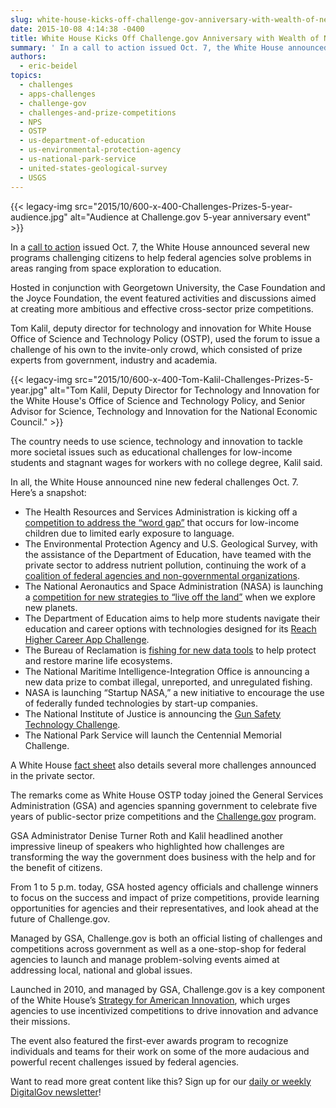 ```yaml
---
slug: white-house-kicks-off-challenge-gov-anniversary-with-wealth-of-new-prize-competitions
date: 2015-10-08 4:14:38 -0400
title: White House Kicks Off Challenge.gov Anniversary with Wealth of New Prize Competitions
summary: ' In a call to action issued Oct. 7, the White House announced several new programs challenging citizens to help federal agencies solve problems in areas ranging from space exploration to education. Hosted in conjunction with Georgetown University, the Case Foundation and the Joyce Foundation, the event'
authors:
  - eric-beidel
topics:
  - challenges
  - apps-challenges
  - challenge-gov
  - challenges-and-prize-competitions
  - NPS
  - OSTP
  - us-department-of-education
  - us-environmental-protection-agency
  - us-national-park-service
  - united-states-geological-survey
  - USGS
---
```


{{< legacy-img src="2015/10/600-x-400-Challenges-Prizes-5-year-audience.jpg" alt="Audience at Challenge.gov 5-year anniversary event" >}}

In a [call to action](https://www.whitehouse.gov/blog/2015/10/06/celebrating-five-year-anniversary-challengegov-more-20-new-prizes) issued Oct. 7, the White House announced several new programs challenging citizens to help federal agencies solve problems in areas ranging from space exploration to education.

Hosted in conjunction with Georgetown University, the Case Foundation and the Joyce Foundation, the event featured activities and discussions aimed at creating more ambitious and effective cross-sector prize competitions.

Tom Kalil, deputy director for technology and innovation for White House Office of Science and Technology Policy (OSTP), used the forum to issue a challenge of his own to the invite-only crowd, which consisted of prize experts from government, industry and academia.

{{< legacy-img src="2015/10/600-x-400-Tom-Kalil-Challenges-Prizes-5-year.jpg" alt="Tom Kalil, Deputy Director for Technology and Innovation for the White House's Office of Science and Technology Policy, and Senior Advisor for Science, Technology and Innovation for the National Economic Council." >}}

The country needs to use science, technology and innovation to tackle more societal issues such as educational challenges for low-income students and stagnant wages for workers with no college degree, Kalil said.

In all, the White House announced nine new federal challenges Oct. 7. Here’s a snapshot:

  * The Health Resources and Services Administration is kicking off a [competition to address the “word gap”](http://www.wordgapchallenge.hrsa.gov/) that occurs for low-income children due to limited early exposure to language.
  * The Environmental Protection Agency and U.S. Geological Survey, with the assistance of the Department of Education, have teamed with the private sector to address nutrient pollution, continuing the work of a [coalition of federal agencies and non-governmental organizations](https://www.whitehouse.gov/blog/2014/12/17/innovating-protect-our-waterways).
  * The National Aeronautics and Space Administration (NASA) is launching a [competition for new strategies to “live off the land”](http://www.nasa.gov/solve/) when we explore new planets.
  * The Department of Education aims to help more students navigate their education and career options with technologies designed for its [Reach Higher Career App Challenge](https://www.challenge.gov/challenge/reach-higher-career-app-challenge/).
  * The Bureau of Reclamation is [fishing for new data tools](https://www.challenge.gov/challenge/quantifying-drift-invertebrates-in-river-and-estuary-systems/) to help protect and restore marine life ecosystems.
  * The National Maritime Intelligence-Integration Office is announcing a new data prize to combat illegal, unreported, and unregulated fishing.
  * NASA is launching “Startup NASA,” a new initiative to encourage the use of federally funded technologies by start-up companies.
  * The National Institute of Justice is announcing the [Gun Safety Technology Challenge](http://www.nij.gov/funding/pages/fy16-gun-safety-challenge.aspx).
  * The National Park Service will launch the Centennial Memorial Challenge.

A White House [fact sheet](https://www.whitehouse.gov/sites/default/files/microsites/ostp/final_prizes_fact_sheet_100715.pdf) also details several more challenges announced in the private sector.

The remarks come as White House OSTP today joined the General Services Administration (GSA) and agencies spanning government to celebrate five years of public-sector prize competitions and the [Challenge.gov](https://www.challenge.gov/) program.

GSA Administrator Denise Turner Roth and Kalil headlined another impressive lineup of speakers who highlighted how challenges are transforming the way the government does business with the help and for the benefit of citizens.

From 1 to 5 p.m. today, GSA hosted agency officials and challenge winners to focus on the success and impact of prize competitions, provide learning opportunities for agencies and their representatives, and look ahead at the future of Challenge.gov.

Managed by GSA, Challenge.gov is both an official listing of challenges and competitions across government as well as a one-stop-shop for federal agencies to launch and manage problem-solving events aimed at addressing local, national and global issues.

Launched in 2010, and managed by GSA, Challenge.gov is a key component of the White House’s [Strategy for American Innovation](https://www.whitehouse.gov/innovation/strategy), which urges agencies to use incentivized competitions to drive innovation and advance their missions.

The event also featured the first-ever awards program to recognize individuals and teams for their work on some of the more audacious and powerful recent challenges issued by federal agencies.

Want to read more great content like this? Sign up for our [daily or weekly DigitalGov newsletter](https://public.govdelivery.com/accounts/USHOWTO/subscriber/new)!